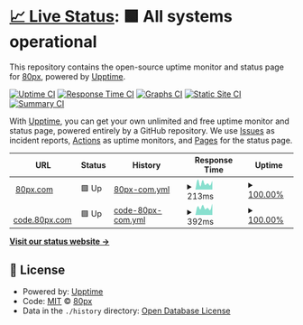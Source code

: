# [📈 Live Status](https://80px.github.io/uptime): <!--live status--> **🟩 All systems operational**

This repository contains the open-source uptime monitor and status page for [80px](https://80px.github.io/uptime), powered by [Upptime](https://github.com/upptime/upptime).

[![Uptime CI](https://github.com/80px/uptime/workflows/Uptime%20CI/badge.svg)](https://github.com/80px/uptime/actions?query=workflow%3A%22Uptime+CI%22)
[![Response Time CI](https://github.com/80px/uptime/workflows/Response%20Time%20CI/badge.svg)](https://github.com/80px/uptime/actions?query=workflow%3A%22Response+Time+CI%22)
[![Graphs CI](https://github.com/80px/uptime/workflows/Graphs%20CI/badge.svg)](https://github.com/80px/uptime/actions?query=workflow%3A%22Graphs+CI%22)
[![Static Site CI](https://github.com/80px/uptime/workflows/Static%20Site%20CI/badge.svg)](https://github.com/80px/uptime/actions?query=workflow%3A%22Static+Site+CI%22)
[![Summary CI](https://github.com/80px/uptime/workflows/Summary%20CI/badge.svg)](https://github.com/80px/uptime/actions?query=workflow%3A%22Summary+CI%22)

With [Upptime](https://upptime.js.org), you can get your own unlimited and free uptime monitor and status page, powered entirely by a GitHub repository. We use [Issues](https://github.com/80px/uptime/issues) as incident reports, [Actions](https://github.com/80px/uptime/actions) as uptime monitors, and [Pages](https://80px.github.io/uptime) for the status page.

<!--start: status pages-->
<!-- This summary is generated by Upptime (https://github.com/upptime/upptime) -->
<!-- Do not edit this manually, your changes will be overwritten -->
<!-- prettier-ignore -->
| URL | Status | History | Response Time | Uptime |
| --- | ------ | ------- | ------------- | ------ |
| <img alt="" src="https://icons.duckduckgo.com/ip3/80px.com.ico" height="13"> [80px.com](https://80px.com) | 🟩 Up | [80px-com.yml](https://github.com/80px/uptime/commits/HEAD/history/80px-com.yml) | <details><summary><img alt="Response time graph" src="./graphs/80px-com/response-time-week.png" height="20"> 213ms</summary><br><a href="https://80px.github.io/uptime/history/80px-com"><img alt="Response time 253" src="https://img.shields.io/endpoint?url=https%3A%2F%2Fraw.githubusercontent.com%2F80px%2Fuptime%2FHEAD%2Fapi%2F80px-com%2Fresponse-time.json"></a><br><a href="https://80px.github.io/uptime/history/80px-com"><img alt="24-hour response time 242" src="https://img.shields.io/endpoint?url=https%3A%2F%2Fraw.githubusercontent.com%2F80px%2Fuptime%2FHEAD%2Fapi%2F80px-com%2Fresponse-time-day.json"></a><br><a href="https://80px.github.io/uptime/history/80px-com"><img alt="7-day response time 213" src="https://img.shields.io/endpoint?url=https%3A%2F%2Fraw.githubusercontent.com%2F80px%2Fuptime%2FHEAD%2Fapi%2F80px-com%2Fresponse-time-week.json"></a><br><a href="https://80px.github.io/uptime/history/80px-com"><img alt="30-day response time 233" src="https://img.shields.io/endpoint?url=https%3A%2F%2Fraw.githubusercontent.com%2F80px%2Fuptime%2FHEAD%2Fapi%2F80px-com%2Fresponse-time-month.json"></a><br><a href="https://80px.github.io/uptime/history/80px-com"><img alt="1-year response time 247" src="https://img.shields.io/endpoint?url=https%3A%2F%2Fraw.githubusercontent.com%2F80px%2Fuptime%2FHEAD%2Fapi%2F80px-com%2Fresponse-time-year.json"></a></details> | <details><summary><a href="https://80px.github.io/uptime/history/80px-com">100.00%</a></summary><a href="https://80px.github.io/uptime/history/80px-com"><img alt="All-time uptime 99.99%" src="https://img.shields.io/endpoint?url=https%3A%2F%2Fraw.githubusercontent.com%2F80px%2Fuptime%2FHEAD%2Fapi%2F80px-com%2Fuptime.json"></a><br><a href="https://80px.github.io/uptime/history/80px-com"><img alt="24-hour uptime 100.00%" src="https://img.shields.io/endpoint?url=https%3A%2F%2Fraw.githubusercontent.com%2F80px%2Fuptime%2FHEAD%2Fapi%2F80px-com%2Fuptime-day.json"></a><br><a href="https://80px.github.io/uptime/history/80px-com"><img alt="7-day uptime 100.00%" src="https://img.shields.io/endpoint?url=https%3A%2F%2Fraw.githubusercontent.com%2F80px%2Fuptime%2FHEAD%2Fapi%2F80px-com%2Fuptime-week.json"></a><br><a href="https://80px.github.io/uptime/history/80px-com"><img alt="30-day uptime 99.84%" src="https://img.shields.io/endpoint?url=https%3A%2F%2Fraw.githubusercontent.com%2F80px%2Fuptime%2FHEAD%2Fapi%2F80px-com%2Fuptime-month.json"></a><br><a href="https://80px.github.io/uptime/history/80px-com"><img alt="1-year uptime 99.99%" src="https://img.shields.io/endpoint?url=https%3A%2F%2Fraw.githubusercontent.com%2F80px%2Fuptime%2FHEAD%2Fapi%2F80px-com%2Fuptime-year.json"></a></details>
| <img alt="" src="https://icons.duckduckgo.com/ip3/code.80px.com.ico" height="13"> [code.80px.com](https://code.80px.com) | 🟩 Up | [code-80px-com.yml](https://github.com/80px/uptime/commits/HEAD/history/code-80px-com.yml) | <details><summary><img alt="Response time graph" src="./graphs/code-80px-com/response-time-week.png" height="20"> 392ms</summary><br><a href="https://80px.github.io/uptime/history/code-80px-com"><img alt="Response time 461" src="https://img.shields.io/endpoint?url=https%3A%2F%2Fraw.githubusercontent.com%2F80px%2Fuptime%2FHEAD%2Fapi%2Fcode-80px-com%2Fresponse-time.json"></a><br><a href="https://80px.github.io/uptime/history/code-80px-com"><img alt="24-hour response time 446" src="https://img.shields.io/endpoint?url=https%3A%2F%2Fraw.githubusercontent.com%2F80px%2Fuptime%2FHEAD%2Fapi%2Fcode-80px-com%2Fresponse-time-day.json"></a><br><a href="https://80px.github.io/uptime/history/code-80px-com"><img alt="7-day response time 392" src="https://img.shields.io/endpoint?url=https%3A%2F%2Fraw.githubusercontent.com%2F80px%2Fuptime%2FHEAD%2Fapi%2Fcode-80px-com%2Fresponse-time-week.json"></a><br><a href="https://80px.github.io/uptime/history/code-80px-com"><img alt="30-day response time 473" src="https://img.shields.io/endpoint?url=https%3A%2F%2Fraw.githubusercontent.com%2F80px%2Fuptime%2FHEAD%2Fapi%2Fcode-80px-com%2Fresponse-time-month.json"></a><br><a href="https://80px.github.io/uptime/history/code-80px-com"><img alt="1-year response time 483" src="https://img.shields.io/endpoint?url=https%3A%2F%2Fraw.githubusercontent.com%2F80px%2Fuptime%2FHEAD%2Fapi%2Fcode-80px-com%2Fresponse-time-year.json"></a></details> | <details><summary><a href="https://80px.github.io/uptime/history/code-80px-com">100.00%</a></summary><a href="https://80px.github.io/uptime/history/code-80px-com"><img alt="All-time uptime 99.98%" src="https://img.shields.io/endpoint?url=https%3A%2F%2Fraw.githubusercontent.com%2F80px%2Fuptime%2FHEAD%2Fapi%2Fcode-80px-com%2Fuptime.json"></a><br><a href="https://80px.github.io/uptime/history/code-80px-com"><img alt="24-hour uptime 100.00%" src="https://img.shields.io/endpoint?url=https%3A%2F%2Fraw.githubusercontent.com%2F80px%2Fuptime%2FHEAD%2Fapi%2Fcode-80px-com%2Fuptime-day.json"></a><br><a href="https://80px.github.io/uptime/history/code-80px-com"><img alt="7-day uptime 100.00%" src="https://img.shields.io/endpoint?url=https%3A%2F%2Fraw.githubusercontent.com%2F80px%2Fuptime%2FHEAD%2Fapi%2Fcode-80px-com%2Fuptime-week.json"></a><br><a href="https://80px.github.io/uptime/history/code-80px-com"><img alt="30-day uptime 99.84%" src="https://img.shields.io/endpoint?url=https%3A%2F%2Fraw.githubusercontent.com%2F80px%2Fuptime%2FHEAD%2Fapi%2Fcode-80px-com%2Fuptime-month.json"></a><br><a href="https://80px.github.io/uptime/history/code-80px-com"><img alt="1-year uptime 99.96%" src="https://img.shields.io/endpoint?url=https%3A%2F%2Fraw.githubusercontent.com%2F80px%2Fuptime%2FHEAD%2Fapi%2Fcode-80px-com%2Fuptime-year.json"></a></details>

<!--end: status pages-->

[**Visit our status website →**](https://80px.github.io/uptime)

## 📄 License

- Powered by: [Upptime](https://github.com/upptime/upptime)
- Code: [MIT](./LICENSE) © [80px](https://80px.github.io/uptime)
- Data in the `./history` directory: [Open Database License](https://opendatacommons.org/licenses/odbl/1-0/)
